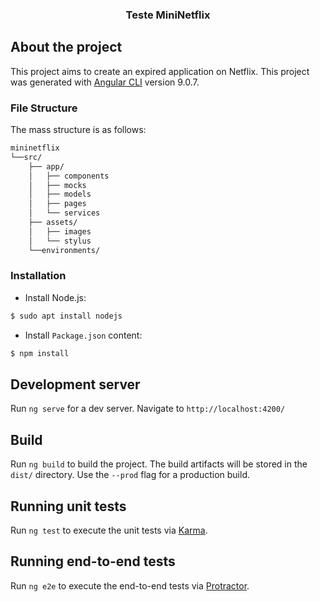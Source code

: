 <p align="center">
  <h3 align="center">Teste MiniNetflix</h3>
</p>

## About the project

This project aims to create an expired application on Netflix. This project was generated with [Angular CLI](https://github.com/angular/angular-cli) version 9.0.7.

### File Structure

The mass structure is as follows:

```bash
mininetflix
└──src/
    ├── app/
    │   ├── components
    │   ├── mocks
    │   ├── models
    │   ├── pages
    │   └── services
    ├── assets/
    │   ├── images
    │   └── stylus
    └──environments/
```

### Installation

- Install Node.js:

```bash
$ sudo apt install nodejs
```

- Install `Package.json` content:

```bash
$ npm install
```

## Development server

Run `ng serve` for a dev server.
Navigate to `http://localhost:4200/`

## Build

Run `ng build` to build the project. The build artifacts will be stored in the `dist/` directory. Use the `--prod` flag for a production build.

## Running unit tests

Run `ng test` to execute the unit tests via [Karma](https://karma-runner.github.io).

## Running end-to-end tests

Run `ng e2e` to execute the end-to-end tests via [Protractor](http://www.protractortest.org/).
